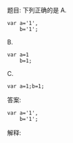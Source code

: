 题目: 下列正确的是
A.

    var a='1',
        b='1';
B.

    var a=1
	    b=1;
C.

    var a=1;b=1;
答案:

    var a='1',
        b='1';
解释:
